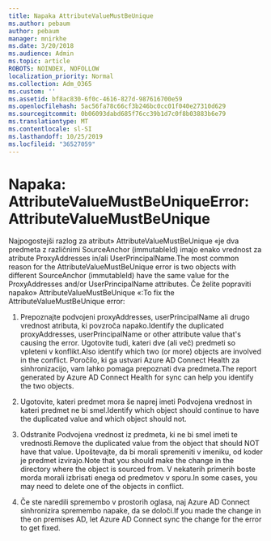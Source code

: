 ```yaml
---
title: Napaka AttributeValueMustBeUnique
ms.author: pebaum
author: pebaum
manager: mnirkhe
ms.date: 3/20/2018
ms.audience: Admin
ms.topic: article
ROBOTS: NOINDEX, NOFOLLOW
localization_priority: Normal
ms.collection: Adm_O365
ms.custom: ''
ms.assetid: bf8ac830-6f0c-4616-827d-987616700e59
ms.openlocfilehash: 5ac56fa78c66cf3b246bc0cc01f040e27310d629
ms.sourcegitcommit: 0b06093dabd685f76cc39b1d7c0f8b03883b6e79
ms.translationtype: MT
ms.contentlocale: sl-SI
ms.lasthandoff: 10/25/2019
ms.locfileid: "36527059"
---
```

# <a name="error-attributevaluemustbeunique"></a><span data-ttu-id="03d4d-102">Napaka: AttributeValueMustBeUnique</span><span class="sxs-lookup"><span data-stu-id="03d4d-102">Error: AttributeValueMustBeUnique</span></span>

<span data-ttu-id="03d4d-103">Najpogostejši razlog za atribut» AttributeValueMustBeUnique «je dva predmeta z različnimi SourceAnchor (immutableId) imajo enako vrednost za atribute ProxyAddresses in/ali UserPrincipalName.</span><span class="sxs-lookup"><span data-stu-id="03d4d-103">The most common reason for the AttributeValueMustBeUnique error is two objects with different SourceAnchor (immutableId) have the same value for the ProxyAddresses and/or UserPrincipalName attributes.</span></span> <span data-ttu-id="03d4d-104">Če želite popraviti napako» AttributeValueMustBeUnique «:</span><span class="sxs-lookup"><span data-stu-id="03d4d-104">To fix the AttributeValueMustBeUnique error:</span></span>
  
1. <span data-ttu-id="03d4d-105">Prepoznajte podvojeni proxyAddresses, userPrincipalName ali drugo vrednost atributa, ki povzroča napako.</span><span class="sxs-lookup"><span data-stu-id="03d4d-105">Identify the duplicated proxyAddresses, userPrincipalName or other attribute value that's causing the error.</span></span> <span data-ttu-id="03d4d-106">Ugotovite tudi, kateri dve (ali več) predmeti so vpleteni v konflikt.</span><span class="sxs-lookup"><span data-stu-id="03d4d-106">Also identify which two (or more) objects are involved in the conflict.</span></span> <span data-ttu-id="03d4d-107">Poročilo, ki ga ustvari Azure AD Connect Health za sinhronizacijo, vam lahko pomaga prepoznati dva predmeta.</span><span class="sxs-lookup"><span data-stu-id="03d4d-107">The report generated by Azure AD Connect Health for sync can help you identify the two objects.</span></span>
    
2. <span data-ttu-id="03d4d-108">Ugotovite, kateri predmet mora še naprej imeti Podvojena vrednost in kateri predmet ne bi smel.</span><span class="sxs-lookup"><span data-stu-id="03d4d-108">Identify which object should continue to have the duplicated value and which object should not.</span></span>
    
3. <span data-ttu-id="03d4d-109">Odstranite Podvojena vrednost iz predmeta, ki ne bi smel imeti te vrednosti.</span><span class="sxs-lookup"><span data-stu-id="03d4d-109">Remove the duplicated value from the object that should NOT have that value.</span></span> <span data-ttu-id="03d4d-110">Upoštevajte, da bi morali spremeniti v imeniku, od koder je predmet izvirajo.</span><span class="sxs-lookup"><span data-stu-id="03d4d-110">Note that you should make the change in the directory where the object is sourced from.</span></span> <span data-ttu-id="03d4d-111">V nekaterih primerih boste morda morali izbrisati enega od predmetov v sporu.</span><span class="sxs-lookup"><span data-stu-id="03d4d-111">In some cases, you may need to delete one of the objects in conflict.</span></span>
    
4. <span data-ttu-id="03d4d-112">Če ste naredili spremembo v prostorih oglasa, naj Azure AD Connect sinhronizira spremembo napake, da se določi.</span><span class="sxs-lookup"><span data-stu-id="03d4d-112">If you made the change in the on premises AD, let Azure AD Connect sync the change for the error to get fixed.</span></span>
    


